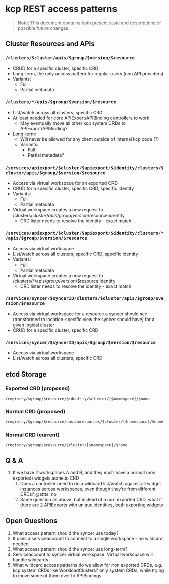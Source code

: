 # kcp REST access patterns

> Note: This document contains both present state and descriptions of possible future changes.

## Cluster Resources and APIs

### `/clusters/$cluster/apis/$group/$version/$resource`

* CRUD for a specific cluster, specific CRD
* Long-term, the only access pattern for regular users (non API providers)
* Variants:
    * Full
    * Partial metadata
    
### `/clusters/*/apis/$group/$version/$resource`

* List/watch across all clusters, specific CRD
* At least needed for core APIExport/APIBinding controllers to work
    * May eventually move all other kcp system CRDs to APIExport/APIBinding?
* Long-term:
    * Will never be allowed for any client outside of internal kcp code (?)
    * Variants:
        * Full
        * Partial metadata?

### `/services/apiexport/$cluster/$apiexport/$identity/clusters/$cluster/apis/$group/$version/$resource`

* Access via virtual workspace for an exported CRD
* CRUD for a specific cluster, specific CRD, specific identity
* Variants:
    * Full
    * Partial metadata
* Virtual workspace creates a new request to /clusters/$cluster/apis/$group/$version/$resource:identity
    * CRD lister needs to resolve the identity - exact match
    
### `/services/apiexport/$cluster/$apiexport/$identity/clusters/*/apis/$group/$version/$resource`

* Access via virtual workspace
* List/watch across all clusters, specific CRD, specific identity
* Variants:
    * Full
    * Partial metadata
* Virtual workspace creates a new request to /clusters/*/apis/$group/$version/$resource:identity
    * CRD lister needs to resolve the identity - exact match

### `/services/syncer/$syncerID/clusters/$cluster/apis/$group/$version/$resource`

* Access via virtual workspace for a resource a syncer should see (transformed to location-specific view the syncer should have) for a given logical cluster
* CRUD for a specific cluster, specific CRD

### `/services/syncer/$syncerID/apis/$group/$version/$resource`

* Access via virtual workspace
* List/watch across all clusters, specific CRD

## etcd Storage

### Exported CRD (proposed)

`/registry/$group/$resource/$identity/$cluster/[$namespace]/$name`

### Normal CRD (proposed)

`/registry/$group/$resource/customresources/$cluster/[$namespace]/$name`

### Normal CRD (current)

`/registry/$group/$resource/$cluster/[$namespace]/$name`

## Q & A
1. If we have 2 workspaces A and B, and they each have a normal (non exported) widgets.acme.io CRD
    1. Does a controller need to do a wildcard list/watch against all widget instances across workspaces, even though they’re from different CRDs?
       @sttts: no
    1. Same question as above, but instead of a non exported CRD, what if there are 2 APIExports with unique identities, both exporting widgets

## Open Questions 

1. What access pattern should the syncer use today?
1. It uses a serviceaccount to connect to a single workspace - no wildcard needed
1. What access pattern should the syncer use long-term?
1. Serviceaccount to syncer virtual workspace. Virtual workspace will handle wildcards
1. What wildcard access patterns do we allow for non exported CRDs, e.g. kcp system CRDs like WorkloadClusters? only system CRDs, while trying to move some of them over to APIBindings

